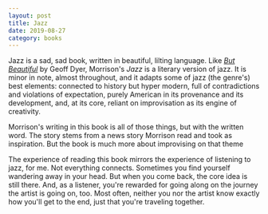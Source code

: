```yaml
---
layout: post
title: Jazz
date: 2019-08-27
category: books
---
```


Jazz is a sad, sad book, written in beautiful, lilting language. Like <em><a href="https://www.goodreads.com/review/show/2050027700?book_show_action=false&from_review_page=1">But Beautiful</a></em> by Geoff Dyer, Morrison's <em>Jazz</em> is a literary version of jazz. It is minor in note, almost throughout, and it adapts some of jazz (the genre's) best elements: connected to history but hyper modern, full of contradictions and violations of expectation, purely American in its provenance and its development, and, at its core, reliant on improvisation as its engine of creativity. 

Morrison's writing in this book is all of those things, but with the written word. The story stems from a news story Morrison read and took as inspiration. But the book is much more about improvising on that theme

The experience of reading this book mirrors the experience of listening to jazz, for me. Not everything connects. Sometimes you find yourself wandering away in your head. But when you come back, the core idea is still there. And, as a listener, you're rewarded for going along on the journey the artist is going on, too. Most often, neither you nor the artist know exactly how you'll get to the end, just that you're traveling together.